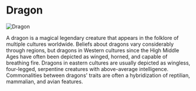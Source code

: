 # Dragon

![Dragon](https://as2.ftcdn.net/v2/jpg/03/56/34/35/1000_F_356343577_yzFhoq0Hlf7uuKjvKwR7osC2pIlZ6Lrv.jpg)


A dragon is a magical legendary creature that appears in the folklore of multiple cultures worldwide. Beliefs about dragons vary considerably through regions, but dragons in Western cultures since the High Middle Ages have often been depicted as winged, horned, and capable of breathing fire. Dragons in eastern cultures are usually depicted as wingless, four-legged, serpentine creatures with above-average intelligence. Commonalities between dragons' traits are often a hybridization of reptilian, mammalian, and avian features.

